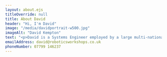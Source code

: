 ```yaml
---
layout: about.ejs
titleOverride: null
title: About David
header: "Hi, I'm David"
image: "/media/davidportrait-w500.jpg"
imageAlt: "David Kempton"
text: "<p>David is a Systems Engineer employed by a large multi-national engineering company who kindly allow him to work reduced hours so that he has time to spend one day a week designing, organising and delivering Robotics Workshops. As an undergraduate he was sponsored by British Aerospace who used to have a large aircraft factory in North Kingston.  David obtained an Honours degree in Electronic Engineering at Kingston University in 1984 and continued to be employed by BAe until the  factory closed in the early 1990's when he moved on to work for Thales where he still works as of 2021.</p><h3>STEM</h3><p>David has a passion to introduce technology to young people and to encourage anyone who is interested to consider a STEM (Science, Technology, Engineering & Maths) based career. However it is his belief that <strong>everyone</strong> should have the opportunity to understand how basic electronic circuits work and how to programme a computer; whether or not they ultimately aspire to a technology based job.  That is why Robotics Workshops are aimed at anyone, young or old who has the desire to find out a bit more about how the mobile phone in their pocket works, or who just wants to build a robot to obtain world domination!</p>"
emailAddress: david@roboticsworkshops.co.uk
phoneNumber: 07799 146237
---
```


